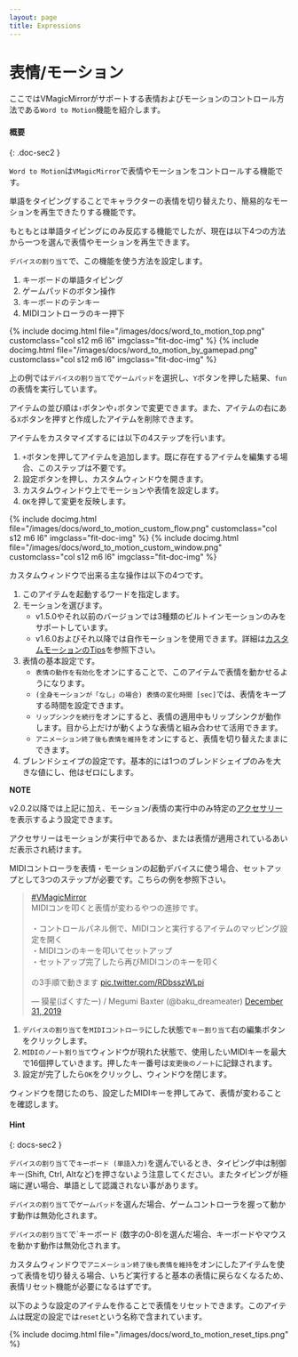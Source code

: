 ```yaml
---
layout: page
title: Expressions
---
```


# 表情/モーション

ここではVMagicMirrorがサポートする表情およびモーションのコントロール方法である`Word to Motion`機能を紹介します。

#### 概要
{: .doc-sec2 }

`Word to Motion`は`VMagicMirror`で表情やモーションをコントロールする機能です。

単語をタイピングすることでキャラクターの表情を切り替えたり、簡易的なモーションを再生できたりする機能です。

もともとは単語タイピングにのみ反応する機能でしたが、現在は以下4つの方法から一つを選んで表情やモーションを再生できます。

`デバイスの割り当て`で、この機能を使う方法を設定します。

<div class="doc-ul" markdown="1">

1. キーボードの単語タイピング
2. ゲームパッドのボタン操作
3. キーボードのテンキー
4. MIDIコントローラのキー押下

</div>

<div class="row">
{% include docimg.html file="/images/docs/word_to_motion_top.png" customclass="col s12 m6 l6" imgclass="fit-doc-img" %}
{% include docimg.html file="/images/docs/word_to_motion_by_gamepad.png" customclass="col s12 m6 l6" imgclass="fit-doc-img" %}
</div>

上の例では`デバイスの割り当て`で`ゲームパッド`を選択し、`Y`ボタンを押した結果、`fun`の表情を実行しています。

アイテムの並び順は`↑`ボタンや`↓`ボタンで変更できます。また、アイテムの右にある`X`ボタンを押すと作成したアイテムを削除できます。

アイテムをカスタマイズするには以下の4ステップを行います。

<div class="doc-ul" markdown="1">

1. `+`ボタンを押してアイテムを追加します。既に存在するアイテムを編集する場合、このステップは不要です。
2. 設定ボタンを押し、カスタムウィンドウを開きます。
3. カスタムウィンドウ上でモーションや表情を設定します。
4. `OK`を押して変更を反映します。

</div>

<div class="row">
{% include docimg.html file="/images/docs/word_to_motion_custom_flow.png" customclass="col s12 m6 l6" imgclass="fit-doc-img" %}
{% include docimg.html file="/images/docs/word_to_motion_custom_window.png" customclass="col s12 m6 l6" imgclass="fit-doc-img" %}
</div>

カスタムウィンドウで出来る主な操作は以下の4つです。

<div class="doc-ul" markdown="1">

1. このアイテムを起動するワードを指定します。
2. モーションを選びます。
    * v1.5.0やそれ以前のバージョンでは3種類のビルトインモーションのみをサポートしています。
    * v1.6.0およびそれ以降では自作モーションを使用できます。詳細は[カスタムモーションのTips](../../tips/use_custom_motion)を参照下さい。
3. 表情の基本設定です。
    * `表情の動作を有効化`をオンにすることで、このアイテムで表情を動かせるようになります。
    * `(全身モーションが「なし」の場合) 表情の変化時間 [sec]`では、表情をキープする時間を設定できます。
    * `リップシンクを続行`をオンにすると、表情の適用中もリップシンクが動作します。目から上だけが動くような表情と組み合わせて活用できます。
    * `アニメーション終了後も表情を維持`をオンにすると、表情を切り替えたままにできます。
4. ブレンドシェイプの設定です。基本的には1つのブレンドシェイプのみを大きな値にし、他はゼロにします。

</div>

<div class="note-area" markdown="1">

**NOTE**

v2.0.2以降では上記に加え、モーション/表情の実行中のみ特定の[アクセサリー](../accessory)を表示するよう設定できます。

アクセサリーはモーションが実行中であるか、または表情が適用されているあいだ表示され続けます。

</div>

MIDIコントローラを表情・モーションの起動デバイスに使う場合、セットアップとして3つのステップが必要です。こちらの例を参照下さい。

<blockquote class="twitter-tweet"><p lang="ja" dir="ltr"><a href="https://twitter.com/hashtag/VMagicMirror?src=hash&amp;ref_src=twsrc%5Etfw">#VMagicMirror</a><br>MIDIコンを叩くと表情が変わるやつの進捗です。<br><br>・コントロールパネル側で、MIDIコンと実行するアイテムのマッピング設定を開く<br>・MIDIコンのキーを叩いてセットアップ<br>・セットアップ完了したら再びMIDIコンのキーを叩く<br><br>の3手順で動きます <a href="https://t.co/RDbsszWLpi">pic.twitter.com/RDbsszWLpi</a></p>&mdash; 獏星(ばくすたー) / Megumi Baxter (@baku_dreameater) <a href="https://twitter.com/baku_dreameater/status/1211990346525077504?ref_src=twsrc%5Etfw">December 31, 2019</a></blockquote> <script async src="https://platform.twitter.com/widgets.js" charset="utf-8"></script>

<div class="doc-ul" markdown="1">

1. `デバイスの割り当て`を`MIDIコントローラ`にした状態で`キー割り当て`右の編集ボタンをクリックします。
2. `MIDIのノート割り当て`ウィンドウが現れた状態で、使用したいMIDIキーを最大で16個押していきます。押したキー番号は`変更後のノート`に記録されます。
3. 設定が完了したら`OK`をクリックし、ウィンドウを閉じます。

</div>

ウィンドウを閉じたのち、設定したMIDIキーを押してみて、表情が変わることを確認します。


#### Hint
{: docs-sec2 }

`デバイスの割り当て`で`キーボード (単語入力)`を選んでいるとき、タイピング中は制御キー(Shift, Ctrl, Altなど)を押さないよう注意してください。またタイピングが極端に遅い場合、単語として認識されない事があります。

`デバイスの割り当て`で`ゲームパッド`を選んだ場合、ゲームコントローラを握って動かす動作は無効化されます。

`デバイスの割り当て`で`キーボード (数字の0-8)を選んだ場合、キーボードやマウスを動かす動作は無効化されます。

カスタムウィンドウで`アニメーション終了後も表情を維持`をオンにしたアイテムを使って表情を切り替える場合、いちど実行すると基本の表情に戻らなくなるため、表情リセット機能が必要になるはずです。

以下のような設定のアイテムを作ることで表情をリセットできます。このアイテムは既定の設定では`reset`という名称で含まれています。

{% include docimg.html file="/images/docs/word_to_motion_reset_tips.png" %}
